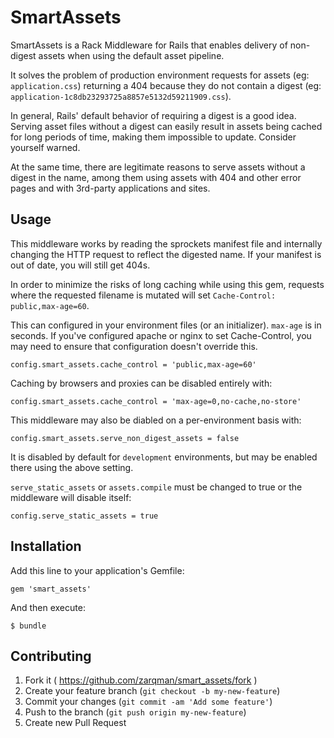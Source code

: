 # SmartAssets

SmartAssets is a Rack Middleware for Rails that enables delivery of non-digest assets when using the default asset pipeline.

It solves the problem of production environment requests for assets (eg: `application.css`) returning a 404 because they do not contain a digest (eg: `application-1c8db23293725a8857e5132d59211909.css`).

In general, Rails' default behavior of requiring a digest is a good idea. Serving asset files without a digest can easily result in assets being cached for long periods of time, making them impossible to update. Consider yourself warned.

At the same time, there are legitimate reasons to serve assets without a digest in the name, among them using assets with 404 and other error pages and with 3rd-party applications and sites.

## Usage

This middleware works by reading the sprockets manifest file and internally changing the HTTP request to reflect the digested name. If your manifest is out of date, you will still get 404s.

In order to minimize the risks of long caching while using this gem, requests where the requested filename is mutated will set `Cache-Control: public,max-age=60`.

This can configured in your environment files (or an initializer). `max-age` is in seconds. If you've configured apache or nginx to set Cache-Control, you may need to ensure that configuration doesn't override this.

    config.smart_assets.cache_control = 'public,max-age=60'

Caching by browsers and proxies can be disabled entirely with:

    config.smart_assets.cache_control = 'max-age=0,no-cache,no-store'

This middleware may also be diabled on a per-environment basis with:

    config.smart_assets.serve_non_digest_assets = false

It is disabled by default for `development` environments, but may be enabled there using the above setting.

`serve_static_assets` or `assets.compile` must be changed to true or the middleware will disable itself:

    config.serve_static_assets = true


## Installation

Add this line to your application's Gemfile:

    gem 'smart_assets'

And then execute:

    $ bundle


## Contributing

1. Fork it ( https://github.com/zarqman/smart_assets/fork )
2. Create your feature branch (`git checkout -b my-new-feature`)
3. Commit your changes (`git commit -am 'Add some feature'`)
4. Push to the branch (`git push origin my-new-feature`)
5. Create new Pull Request
